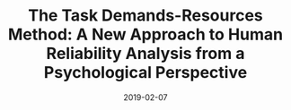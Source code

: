 ---
title: "The Task Demands-Resources Method: A New Approach to Human Reliability Analysis from a Psychological Perspective"
collection: publications
category: manuscripts
venue: "Quality and Reliability Engineering International"
paperurl: "https://doi.org/10.1002/qre.2453"
date: 2019-02-07
---
